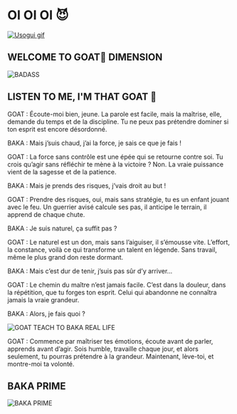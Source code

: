 # OI OI OI 😈

<a href="https://i.pinimg.com/736x/2e/bd/5c/2ebd5cc11a8f7af51ab13d20d45e9b35.jpg" target="_blank">
  <img src="https://media1.tenor.com/m/nqbltxqWcV8AAAAC/usogui-anime.gif" alt="Usogui gif">
</a>

## WELCOME TO GOAT🐐 DIMENSION 
![BADASS](https://media1.tenor.com/m/oWtBbshqSGIAAAAd/leader-usogui.gif)
## LISTEN TO ME, I'M THAT GOAT 👹
GOAT :
Écoute-moi bien, jeune. La parole est facile, mais la maîtrise, elle, demande du temps et de la discipline. Tu ne peux pas prétendre dominer si ton esprit est encore désordonné.

BAKA :
Mais j’suis chaud, j’ai la force, je sais ce que je fais !

GOAT :
La force sans contrôle est une épée qui se retourne contre soi. Tu crois qu’agir sans réfléchir te mène à la victoire ? Non. La vraie puissance vient de la sagesse et de la patience.

BAKA :
Mais je prends des risques, j’vais droit au but !

GOAT :
Prendre des risques, oui, mais sans stratégie, tu es un enfant jouant avec le feu. Un guerrier avisé calcule ses pas, il anticipe le terrain, il apprend de chaque chute.

BAKA :
Je suis naturel, ça suffit pas ?

GOAT :
Le naturel est un don, mais sans l’aiguiser, il s’émousse vite. L’effort, la constance, voilà ce qui transforme un talent en légende. Sans travail, même le plus grand don reste dormant.

BAKA :
Mais c’est dur de tenir, j’suis pas sûr d’y arriver...

GOAT :
Le chemin du maître n’est jamais facile. C’est dans la douleur, dans la répétition, que tu forges ton esprit. Celui qui abandonne ne connaîtra jamais la vraie grandeur.

BAKA :
Alors, je fais quoi ?

![GOAT TEACH TO BAKA REAL LIFE](https://media1.tenor.com/m/vWnxLcl9CjIAAAAd/usogui-souichi.gif)

GOAT :
Commence par maîtriser tes émotions, écoute avant de parler, apprends avant d’agir. Sois humble, travaille chaque jour, et alors seulement, tu pourras prétendre à la grandeur. Maintenant, lève-toi, et montre-moi ta volonté.
## BAKA PRIME
![BAKA PRIME](https://media1.tenor.com/m/v9TJjLxDj8wAAAAd/usogui-faded1.gif)
